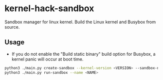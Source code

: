 # kernel-hack-sandbox

Sandbox manager for linux kernel. Build the Linux kernel and Busybox from source.

## Usage

- If you do not enable the "Build static binary" build option for Busybox, a kernel panic will occur at boot time.

```sh
python3 ./main.py create-sandbox --kernel-version <VERSION> --sandbox-name <NAME>
python3 ./main.py run-sandbox --name <NAME>
```
